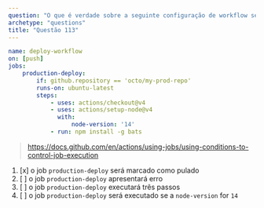 ```yaml
---
question: "O que é verdade sobre a seguinte configuração de workflow se acionada contra o repositório `octo/my-dev-repo`?"
archetype: "questions"
title: "Questão 113"
---
```


```yaml
name: deploy-workflow
on: [push]
jobs:
    production-deploy:
        if: github.repository == 'octo/my-prod-repo'
        runs-on: ubuntu-latest
        steps:
            - uses: actions/checkout@v4
            - uses: actions/setup-node@v4
              with:
                  node-version: '14'
            - run: npm install -g bats
```
> https://docs.github.com/en/actions/using-jobs/using-conditions-to-control-job-execution
1. [x] o job `production-deploy` será marcado como pulado
1. [ ] o job `production-deploy` apresentará erro
1. [ ] o job `production-deploy` executará três passos
1. [ ] o job `production-deploy` será executado se a `node-version` for `14`
